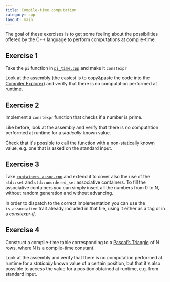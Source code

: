 ```yaml
---
title: Compile-time computation
category: cpp
layout: main
---
```


The goal of these exercises is to get some feeling about the possibilities
offered by the C++ language to perform computations at compile-time.

## Exercise 1

Take the `pi` function in
[`pi_time.cpp`]({{site.exercises_repo}}/hands-on/basic/pi_time.cpp) and make it
`constexpr`

Look at the assembly (the easiest is to copy&paste the code into the [Compiler
Explorer](https://godbolt.org/)) and verify that there is no computation
performed at runtime.

## Exercise 2

Implement a `constexpr` function that checks if a number is prime.

Like before, look at the assembly and verify that there is no computation
performed at runtime for a *statically* known value.

Check that it's possible to call the function with a non-statically known value,
e.g. one that is asked on the standard input.

## Exercise 3

Take
[`containers_assoc.cpp`]({{site.exercises_repo}}/hands-on/cpp/containers_assoc.cpp)
and extend it to cover also the use of the `std::set` and `std::unordered_set`
associative containers. To fill the associative containers you can simply insert
all the numbers from 0 to N, without random generation and without advancing.

In
order to dispatch to the correct implementation you can use the `is_associative`
trait already included in that file, using it either as a tag or in a
*constexpr-if*.

## Exercise 4

Construct a compile-time table corresponding to a [Pascal’s
Triangle](https://en.wikipedia.org/wiki/Pascal%27s_triangle) of N rows, where N
is a compile-time constant.

Look at the assembly and verify that there is no computation performed at
runtime for a *statically* known value of a certain position, but that it's also
possible to access the value for a position obtained at runtime, e.g. from
standard input.
